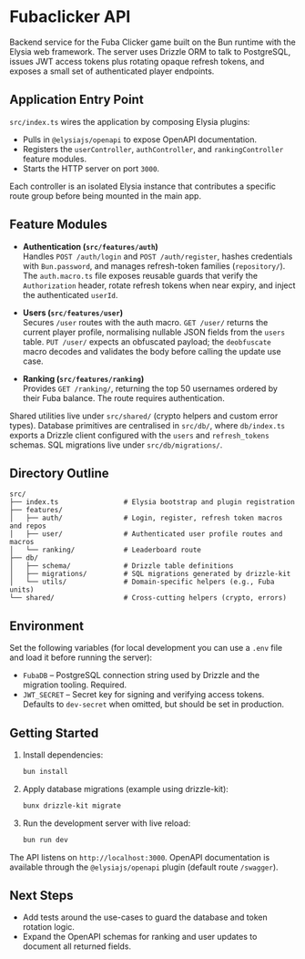 # Fubaclicker API

Backend service for the Fuba Clicker game built on the Bun runtime with the Elysia web framework. The server uses Drizzle ORM to talk to PostgreSQL, issues JWT access tokens plus rotating opaque refresh tokens, and exposes a small set of authenticated player endpoints.

## Application Entry Point

`src/index.ts` wires the application by composing Elysia plugins:

- Pulls in `@elysiajs/openapi` to expose OpenAPI documentation.
- Registers the `userController`, `authController`, and `rankingController` feature modules.
- Starts the HTTP server on port `3000`.

Each controller is an isolated Elysia instance that contributes a specific route group before being mounted in the main app.

## Feature Modules

- **Authentication (`src/features/auth`)**  
  Handles `POST /auth/login` and `POST /auth/register`, hashes credentials with `Bun.password`, and manages refresh-token families (`repository/`). The `auth.macro.ts` file exposes reusable guards that verify the `Authorization` header, rotate refresh tokens when near expiry, and inject the authenticated `userId`.

- **Users (`src/features/user`)**  
  Secures `/user` routes with the auth macro. `GET /user/` returns the current player profile, normalising nullable JSON fields from the `users` table. `PUT /user/` expects an obfuscated payload; the `deobfuscate` macro decodes and validates the body before calling the update use case.

- **Ranking (`src/features/ranking`)**  
  Provides `GET /ranking/`, returning the top 50 usernames ordered by their Fuba balance. The route requires authentication.

Shared utilities live under `src/shared/` (crypto helpers and custom error types). Database primitives are centralised in `src/db/`, where `db/index.ts` exports a Drizzle client configured with the `users` and `refresh_tokens` schemas. SQL migrations live under `src/db/migrations/`.

## Directory Outline

```
src/
├── index.ts                # Elysia bootstrap and plugin registration
├── features/
│   ├── auth/               # Login, register, refresh token macros and repos
│   ├── user/               # Authenticated user profile routes and macros
│   └── ranking/            # Leaderboard route
├── db/
│   ├── schema/             # Drizzle table definitions
│   ├── migrations/         # SQL migrations generated by drizzle-kit
│   └── utils/              # Domain-specific helpers (e.g., Fuba units)
└── shared/                 # Cross-cutting helpers (crypto, errors)
```

## Environment

Set the following variables (for local development you can use a `.env` file and load it before running the server):

- `FubaDB` – PostgreSQL connection string used by Drizzle and the migration tooling. Required.
- `JWT_SECRET` – Secret key for signing and verifying access tokens. Defaults to `dev-secret` when omitted, but should be set in production.

## Getting Started

1. Install dependencies:
   ```bash
   bun install
   ```
2. Apply database migrations (example using drizzle-kit):
   ```bash
   bunx drizzle-kit migrate
   ```
3. Run the development server with live reload:
   ```bash
   bun run dev
   ```

The API listens on `http://localhost:3000`. OpenAPI documentation is available through the `@elysiajs/openapi` plugin (default route `/swagger`).

## Next Steps

- Add tests around the use-cases to guard the database and token rotation logic.
- Expand the OpenAPI schemas for ranking and user updates to document all returned fields.
